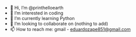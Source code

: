 - 👋 Hi, I’m @printhelloearth
- 👀 I’m interested in coding
- 🌱 I’m currently learning Python
- 💞️ I’m looking to collaborate on (nothing to add)
- 📫 How to reach me: gmail - eduardozape851@gmail.com

<!---
printhelloearth/printhelloearth is a ✨ special ✨ repository because its `README.md` (this file) appears on your GitHub profile.
You can click the Preview link to take a look at your changes.
--->
